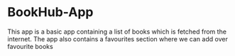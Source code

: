 # BookHub-App
This app is a basic app containing a list of books which is fetched from the internet.
The app also contains a favourites section where we can add over favourite books
